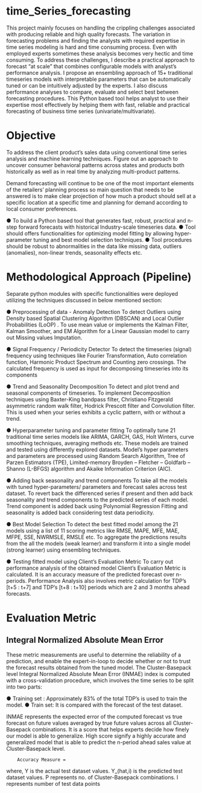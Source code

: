 # time_Series_forecasting

This project mainly focuses on handling the crippling challenges associated with producing reliable and high quality forecasts. The variation in forecasting problems and finding the analysts with required expertise in time series modeling is hard and time consuming process. Even with employed experts sometimes these analysis becomes very hectic and time consuming. To address these challenges, I describe a practical approach to forecast “at scale” that combines configurable models with analyst’s performance analysis. I propose an ensembling approach of 15+ traditional timeseries models with interpretable parameters that can be automatically tuned or can be intuitively adjusted by the experts. I also discuss performance analyses to compare, evaluate and select best between forecasting procedures. This Python based tool helps analyst to use their expertise most effectively by helping them with fast, reliable and practical forecasting of business time series (univariate/multivariate).


# Objective

To address the client product’s sales data using conventional time series analysis and machine learning techniques. Figure out an approach to uncover consumer behavioral patterns across states and products both historically as well as in real time by analyzing multi-product patterns.
 
Demand forecasting will continue to be one of the most important elements of the retailers’ planning process so main question that needs to be answered is to make clear projection of how much a product should sell at a specific location at a specific time and planning for demand according to local consumer preferences.

  ● To build a Python based tool that generates fast, robust, practical and n-step forward forecasts with historical Industry-scale timeseries data.
  ● Tool should offers functionalities for optimizing model fitting by allowing hyper-parameter tuning and best model selection techniques.
  ● Tool procedures should be robust to abnormalities in the data like missing data, outliers (anomalies), non-linear trends, seasonality effects etc.
  

# Methodological Approach (Pipeline)

Separate python modules with specific functionalities were deployed utilizing the techniques discussed in below mentioned section:

● Preprocessing of data - Anomaly Detection
To detect Outliers using Density based Spatial Clustering Algorithm (DBSCAN) and Local Outlier Probabilities (LoOP) . To use mean value or implements the Kalman Filter, Kalman Smoother, and EM Algorithm for a Linear Gaussian model to carry out Missing values Imputation.

● Signal Frequency / Periodicity Detector
To detect the timeseries (signal) frequency using techniques like Fourier Transformation, Auto correlation function, Harmonic Product Spectrum and Counting zero crossings. The calculated frequency is used as input for decomposing timeseries into its components

● Trend and Seasonality Decomposition
To detect and plot trend and seasonal components of timeseries. To implement Decomposition techniques using Baxter-King bandpass filter, Christiano Fitzgerald asymmetric random walk filter, Hodrick Prescott filter and Convolution filter. This is used when your series exhibits a cyclic pattern, with or without a trend.

● Hyperparameter tuning and parameter fitting
To optimally tune 21 traditional time series models like ARIMA, GARCH, GAS, Holt Winters, curve smoothing techniques, averaging methods etc. These models are trained and tested using differently explored datasets. Model’s hyper parameters and parameters are processed using Random Search Algorithm, Tree of Parzen Estimators (TPE), Limited-memory Broyden – Fletcher – Goldfarb – Shanno (L-BFGS) algorithm and Akaike Information Criterion (AIC).

● Adding back seasonality and trend components
To take all the models with tuned hyper-parameters/ parameters and forecast sales across test dataset. To revert back the differenced series if present and then add back seasonality and trend components to the predicted series of each model. Trend component is added back using Polynomial Regression Fitting and seasonality is added back considering test data periodicity.

● Best Model Selection
To detect the best fitted model among the 21 models using a list of 11 scoring metrics like RMSE, MAPE, MFE, MAE, MFPE, SSE, NWRMSLE, RMSLE etc. To aggregate the predictions results from the all the models (weak learner) and transform it into a single model (strong learner) using ensembling techniques.

● Testing fitted model using Client’s Evaluation Metric
To carry out performance analysis of the obtained model Client’s Evaluation Metric is calculated. It is an accuracy measure of the predicted forecast over n-periods. Performance Analysis also involves metric calculation for TDP’s [t+5 : t+7] and TDP’s [t+8 : t+10] periods which are 2 and 3 months ahead forecasts.

# Evaluation Metric

## Integral Normalized Absolute Mean Error

These metric measurements are useful to determine the reliability of a prediction, and enable the expert-in-loop to decide whether or not to trust the forecast results obtained from the tuned model. The Cluster-Basepack level Integral Normalized Absolute Mean Error (INMAE) index is computed with a cross-validation procedure, which involves the time series to be split into two parts:

● Training set : Approximately 83% of the total TDP’s is used to train the model.
● Train set: It is compared with the forecast of the test dataset.

INMAE represents the expected error of the computed forecast vs true forecast on future values averaged by true future values across all Cluster-Basepack combinations. It is a score that helps experts decide how finely our model is able to generalize. High score signify a highly accurate and generalized model that is able to predict the n-period ahead sales value at Cluster-Basepack level.

        Accuracy Measure = 

where, Y is the actual test dataset values.
Y_(hat,i) is the predicted test dataset values.
P represents no. of Cluster-Basepack combinations.
I represents number of test data points
